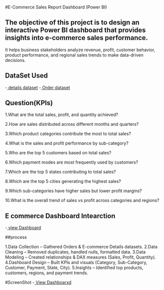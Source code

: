 #E-Commerce Sales Report Dashboard (Power BI)

##    The objective of this project is to design an interactive Power BI dashboard that provides insights into e-commerce sales performance.
It helps business stakeholders analyze revenue, profit, customer behavior, product performance, and regional sales trends to make data-driven decisions.

## DataSet Used
-<a href="https://github.com/karankkumar123456/Data-Analysis-Dashboard/blob/main/Details.csv"> details dataset</a>
-<a href="https://github.com/karankkumar123456/Data-Analysis-Dashboard/blob/main/Orders.csv"> Order dataset</a>
## Question(KPIs)

1.What are the total sales, profit, and quantity achieved?

2.How are sales distributed across different months and quarters?

3.Which product categories contribute the most to total sales?

4.What is the sales and profit performance by sub-category?

5.Who are the top 5 customers based on total sales?

6.Which payment modes are most frequently used by customers?

7.Which are the top 5 states contributing to total sales?

8.Which are the top 5 cities generating the highest sales?

9.Which sub-categories have higher sales but lower profit margins?

10.What is the overall trend of sales vs profit across categories and regions?

## E commerce Dashboard Intearction

-<a href="https://github.com/karankkumar123456/Data-Analysis-Dashboard/blob/main/E%20Commerce%20Sales%20Report%20Analysis.pbix"> view Dashboard</a>

##process

1.Data Collection – Gathered Orders & E-commerce Details datasets.
2.Data Cleaning – Removed duplicates, handled nulls, formatted data.
3.Data Modeling – Created relationships & DAX measures (Sales, Profit, Quantity).
4.Dashboard Design – Built KPIs and visuals (Category, Sub-Category, Customer, Payment, State, City).
5.Insights – Identified top products, customers, regions, and payment trends.

#ScreenShot -<a href="[https://github.com/karankkumar123456/Data-Analysis-Dashboard/blob/main/Orders.csv](https://github.com/karankkumar123456/Data-Analysis-Dashboard/blob/main/Scrrenshot%20For%20E%20Commerce%20Report.jpg)"> View Dashboarxd</a>



